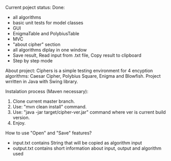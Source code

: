 Current poject status:
Done:
- all algorithms
- basic unit tests for model classes
- GUI
- EnigmaTable and PolybiusTable
- MVC
- "about cipher" section
- all algorithms diplay in one window
- Save result, Read input from .txt file, Copy result to clipboard
- Step by step mode


About project:
Ciphers is a simple testing environment for 4 encyption algorithms:
Caesar Cipher, Polybius Square, Enigma and Blowfish.
Project wrritten in Java with Swing library.

Instalation process (Maven necessary):
1. Clone current master branch.
2. Use: "mvn clean install" command.
3. Use: "java -jar target/cipher-ver.jar" command where ver is current build version.
4. Enjoy.

How to use "Open" and "Save" features?
- input.txt contains String that will be copied as algorithm input
- output.txt contains short information about input, output and algorithm used